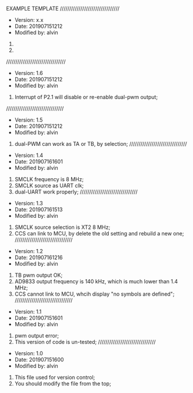 

EXAMPLE TEMPLATE 
////////////////////////////////
* Version: x.x
* Date: 201907151212
* Modified by: alvin
1. 
1. 
////////////////////////////////
* Version: 1.6 
* Date: 201907151212 
* Modified by: alvin
1. Interrupt of P2.1 will disable or re-enable dual-pwm output;

///////////////////////////////

* Version: 1.5 
* Date: 201907151212 
* Modified by: alvin
1. dual-PWM can work as TA or TB, by selection; 
///////////////////////////////
* Version: 1.4 
* Date: 201907161601 
* Modified by: alvin
1. SMCLK frequency is 8 MHz;
1. SMCLK source as UART clk;
1. dual-UART work properly;
///////////////////////////////
* Version: 1.3 
* Date: 201907161513 
* Modified by: alvin
1. SMCLK source selection is XT2 8 MHz;
1. CCS can link to MCU, by delete the old setting and rebuild a new one; 
///////////////////////////////
* Version: 1.2 
* Date: 201907161216 
* Modified by: alvin
1. TB pwm output OK;
1. AD9833 output frequency is 140 kHz, which is much lower than 1.4 MHz;
1. CCS cannot link to MCU, whcih display "no symbols are defined"; 
///////////////////////////////
* Version: 1.1 
* Date: 201907151601 
* Modified by: alvin
1. pwm output error;
2. This version of code is un-tested; 
///////////////////////////////
* Version: 1.0 
* Date: 201907151600 
* Modified by: alvin
1. This file used for version control;
1. You should modify the file from the top;
